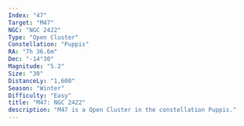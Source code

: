```yaml
---
Index: "47"
Target: "M47"
NGC: "NGC 2422"
Type: "Open Cluster"
Constellation: "Puppis"
RA: "7h 36.6m"
Dec: "-14°30"
Magnitude: "5.2"
Size: "30"
DistanceLy: "1,600"
Season: "Winter"
Difficulty: "Easy"
title: "M47: NGC 2422"
description: "M47 is a Open Cluster in the constellation Puppis."
---
```

